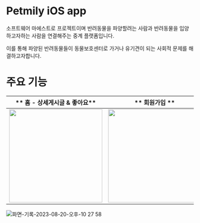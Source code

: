 # Petmily iOS app
소프트웨어 마에스트로 프로젝트이며 반려동물을 파양할려는 사람과 반려동물을 입양하고자하는 사람을 연결해주는 중계 플랫폼입니다.

이를 통해 파양된 반려동물들이 동물보호센터로 가거나 유기견이 되는 사회적 문제를 해결하고자합니다.

# 주요 기능

|** 홈 - 상세게시글 & 좋아요**|** 회원가입 **|** 프로필 수정 **|
|-|-|-|
|<img src="https://github.com/SWM-Petmily/SWM-iOS/assets/65723901/b40738a9-2e58-4943-9802-8a9c49790874.gif" width="250"/>|<img src="https://github.com/SWM-Petmily/SWM-iOS/assets/65723901/4c75eb6e-f028-4089-933d-75298e3b15b7.gif" width="250"/>|<img src="https://github.com/SWM-Petmily/SWM-iOS/assets/65723901/52bba269-771d-4817-a2e1-2be7be05b43a.gif" width="250"/>|

![화면-기록-2023-08-20-오후-10 27 58](https://github.com/SWM-Petmily/SWM-iOS/assets/65723901/65c30980-0091-49f7-b74c-5cc0790ce8fe)
